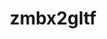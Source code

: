 ---
title: zmbx2gltf
description: a tool to convert MecaBricks .zmbx files to glTF
template: null.html
extra:
  featured: 4
  homepage: /legos/
  repository: https://github.com/iliazeus/zmbx2gltf
  language: TypeScript
  license: MIT
  github: iliazeus/zmbx2gltf
  badges: [language, github, github_stars, github_license]
---